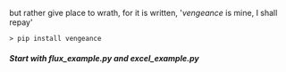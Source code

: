 
but rather give place to wrath, for it is written, '*vengeance* is mine, I shall repay'

`> pip install vengeance`
##### Start with *flux_example.py* and *excel_example.py*


